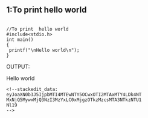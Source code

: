 ## 1:To print hello world
```

//To print  hello world
#include<stdio.h>
int main()
{                     
 printf("\nHello world\n");
}
```

OUTPUT:


 Hello world
 ```
<!--stackedit_data:
eyJoaXN0b3J5IjpbMTI4MTEwNTY5OCwxOTI2MTAxMTY4LDk4NT
MxNjQ5MywxMjQ3NzI3MzYxLC0xMjgzOTkzMzcsMTA3NTkzNTU1
Nl19
-->
